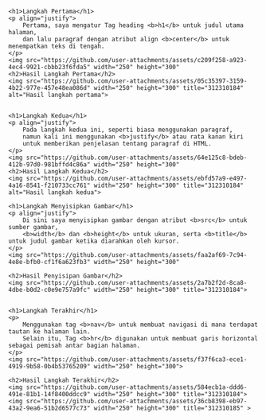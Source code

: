 <!DOCTYPE html>
<html lang="en">
<head>
    <meta charset="UTF-8">
    <meta name="viewport" content="width=device-width, initial-scale=1.0">
    <title>Penjelasan Langkah-Langkah Tugas</title>
</head>
<body>
    
    <h1>Langkah Pertama</h1>
    <p align="justify">
        Pertama, saya mengatur Tag heading <b>h1</b> untuk judul utama halaman, 
        dan lalu paragraf dengan atribut align <b>center</b> untuk menempatkan teks di tengah.
    </p>
    <img src="https://github.com/user-attachments/assets/c209f258-a923-4ec4-9921-cbbb23f6fda5" width="250" height="300" 
    <h2>Hasil Langkah Pertama</h2>
    <img src="https://github.com/user-attachments/assets/05c35397-3159-4b22-977e-457e48ea086d" width="250" height="300" title="312310184" alt="Hasil langkah pertama">

    
    <h1>Langkah Kedua</h1>
    <p align="justify">
        Pada langkah kedua ini, seperti biasa menggunakan paragraf, 
        namun kali ini menggunakan <b>justify</b> atau rata kanan kiri 
        untuk memberikan penjelasan tentang paragraf di HTML.
    </p>
    <img src="https://github.com/user-attachments/assets/64e125c8-bdeb-412b-97d0-981bffd4c86a" width="250" height="300" 
    <h2>Hasil Langkah Kedua</h2>
    <img src="https://github.com/user-attachments/assets/ebfd57a9-e497-4a16-8541-f210733cc761" width="250" height="300" title="312310184" alt="Hasil langkah kedua">

    <h1>Langkah Menyisipkan Gambar</h1>
    <p align="justify">
        Di sini saya menyisipkan gambar dengan atribut <b>src</b> untuk sumber gambar, 
        <b>width</b> dan <b>height</b> untuk ukuran, serta <b>title</b> untuk judul gambar ketika diarahkan oleh kursor.
    </p>
    <img src="https://github.com/user-attachments/assets/faa2af69-7c94-4e8e-bfb0-cf1f6a623fb3" width="250" height="300"

    <h2>Hasil Penyisipan Gambar</h2>
    <img src="https://github.com/user-attachments/assets/2a7b2f2d-8ca8-4dbe-b0d2-c0e9e757a9fc" width="250" height="300" title="312310184">

    
    <h1>Langkah Terakhir</h1>
    <p>
        Menggunakan tag <b>nav</b> untuk membuat navigasi di mana terdapat tautan ke halaman lain. 
        Selain itu, Tag <b>hr</b> digunakan untuk membuat garis horizontal sebagai pemisah antar bagian halaman.
    </p>
    <img src="https://github.com/user-attachments/assets/f37f6ca3-ece1-4919-9b58-0b4b53765209" width="250" height="300">

    <h2>Hasil Langkah Terakhir</h2>
    <img src="https://github.com/user-attachments/assets/584ecb1a-ddd6-491e-81b1-14f8400ddcc9" width="250" height="300" title="312310184">
    <img src="https://github.com/user-attachments/assets/36cb8398-eb97-43a2-9ea6-51b2d6577c73" width="250" height="300" title="312310185" >

</body>
</html>
